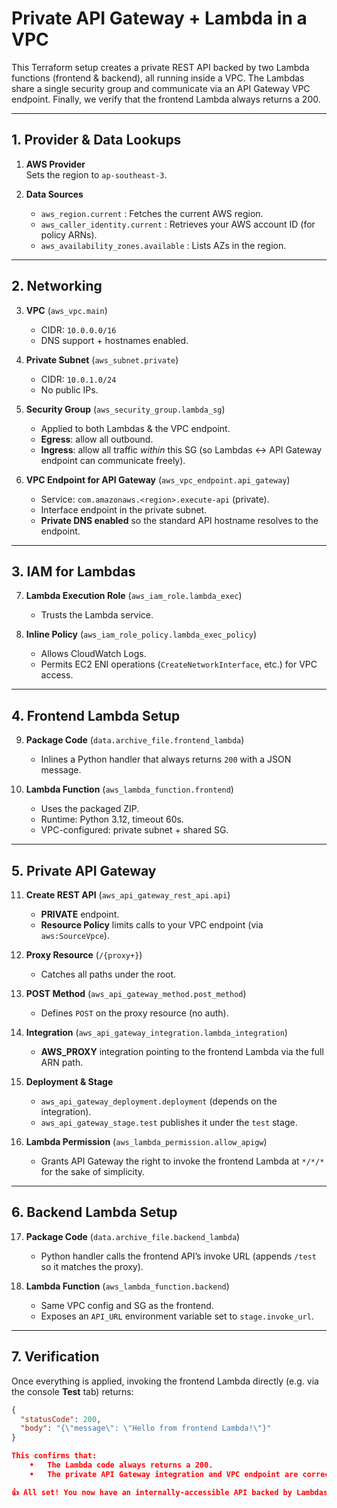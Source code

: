 
# Private API Gateway + Lambda in a VPC

This Terraform setup creates a private REST API backed by two Lambda functions (frontend & backend), all running inside a VPC. The Lambdas share a single security group and communicate via an API Gateway VPC endpoint. Finally, we verify that the frontend Lambda always returns a 200.

---

## 1. Provider & Data Lookups

1. **AWS Provider**  
   Sets the region to `ap-southeast-3`.

2. **Data Sources**  
   - `aws_region.current` : Fetches the current AWS region.  
   - `aws_caller_identity.current` : Retrieves your AWS account ID (for policy ARNs).  
   - `aws_availability_zones.available` : Lists AZs in the region.

---

## 2. Networking

3. **VPC** (`aws_vpc.main`)  
   - CIDR: `10.0.0.0/16`  
   - DNS support + hostnames enabled.

4. **Private Subnet** (`aws_subnet.private`)  
   - CIDR: `10.0.1.0/24`  
   - No public IPs.

5. **Security Group** (`aws_security_group.lambda_sg`)  
   - Applied to both Lambdas & the VPC endpoint.  
   - **Egress**: allow all outbound.  
   - **Ingress**: allow all traffic _within_ this SG (so Lambdas ↔ API Gateway endpoint can communicate freely).

6. **VPC Endpoint for API Gateway** (`aws_vpc_endpoint.api_gateway`)  
   - Service: `com.amazonaws.<region>.execute-api` (private).  
   - Interface endpoint in the private subnet.  
   - **Private DNS enabled** so the standard API hostname resolves to the endpoint.

---

## 3. IAM for Lambdas

7. **Lambda Execution Role** (`aws_iam_role.lambda_exec`)  
   - Trusts the Lambda service.

8. **Inline Policy** (`aws_iam_role_policy.lambda_exec_policy`)  
   - Allows CloudWatch Logs.  
   - Permits EC2 ENI operations (`CreateNetworkInterface`, etc.) for VPC access.

---

## 4. Frontend Lambda Setup

9. **Package Code** (`data.archive_file.frontend_lambda`)  
   - Inlines a Python handler that always returns `200` with a JSON message.

10. **Lambda Function** (`aws_lambda_function.frontend`)  
    - Uses the packaged ZIP.  
    - Runtime: Python 3.12, timeout 60s.  
    - VPC-configured: private subnet + shared SG.

---

## 5. Private API Gateway

11. **Create REST API** (`aws_api_gateway_rest_api.api`)  
    - **PRIVATE** endpoint.  
    - **Resource Policy** limits calls to your VPC endpoint (via `aws:SourceVpce`).

12. **Proxy Resource** (`/{proxy+}`)  
    - Catches all paths under the root.

13. **POST Method** (`aws_api_gateway_method.post_method`)  
    - Defines `POST` on the proxy resource (no auth).

14. **Integration** (`aws_api_gateway_integration.lambda_integration`)  
    - **AWS_PROXY** integration pointing to the frontend Lambda via the full ARN path.

15. **Deployment & Stage**  
    - `aws_api_gateway_deployment.deployment` (depends on the integration).  
    - `aws_api_gateway_stage.test` publishes it under the `test` stage.

16. **Lambda Permission** (`aws_lambda_permission.allow_apigw`)  
    - Grants API Gateway the right to invoke the frontend Lambda at `*/*/*` for the sake of simplicity.

---

## 6. Backend Lambda Setup

17. **Package Code** (`data.archive_file.backend_lambda`)  
    - Python handler calls the frontend API’s invoke URL (appends `/test` so it matches the proxy).

18. **Lambda Function** (`aws_lambda_function.backend`)  
    - Same VPC config and SG as the frontend.  
    - Exposes an `API_URL` environment variable set to `stage.invoke_url`.

---

## 7. Verification

Once everything is applied, invoking the frontend Lambda directly (e.g. via the console **Test** tab) returns:

```json
{
  "statusCode": 200,
  "body": "{\"message\": \"Hello from frontend Lambda!\"}"
}

This confirms that:
	•	The Lambda code always returns a 200.
	•	The private API Gateway integration and VPC endpoint are correctly routing calls into your VPC.

👍 All set! You now have an internally-accessible API backed by Lambdas in a private subnet, with full VPC-endpoint security and logging enabled.